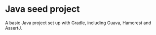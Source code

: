 Java seed project
=================

A basic Java project set up with Gradle, including Guava, Hamcrest and AssertJ.